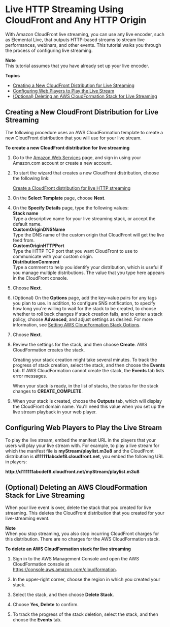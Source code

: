 # Live HTTP Streaming Using CloudFront and Any HTTP Origin<a name="live-streaming-http-origin"></a>

With Amazon CloudFront live streaming, you can use any live encoder, such as Elemental Live, that outputs HTTP\-based streams to stream live performances, webinars, and other events\. This tutorial walks you through the process of configuring live streaming\.

**Note**  
This tutorial assumes that you have already set up your live encoder\.

**Topics**
+ [Creating a New CloudFront Distribution for Live Streaming](#live-streaming-http-origin-creating-distribution)
+ [Configuring Web Players to Play the Live Stream](#live-streaming-http-origin-configuring-web-players)
+ [\(Optional\) Deleting an AWS CloudFormation Stack for Live Streaming](#live-streaming-http-origin-deleting-stack)

## Creating a New CloudFront Distribution for Live Streaming<a name="live-streaming-http-origin-creating-distribution"></a>

The following procedure uses an AWS CloudFormation template to create a new CloudFront distribution that you will use for your live stream\. <a name="live-streaming-http-origin-creating-distribution-procedure"></a>

**To create a new CloudFront distribution for live streaming**

1. Go to the [Amazon Web Services](https://aws.amazon.com/) page, and sign in using your Amazon\.com account or create a new account\.

1. To start the wizard that creates a new CloudFront distribution, choose the following link:

   [Create a CloudFront distribution for live HTTP streaming](https://console.aws.amazon.com/cloudformation/home?region=us-east-1#cstack=sn%7eLiveHTTPStreaming%7cturl%7ehttps:%2f%2fs3.amazonaws.com%2fcloudfront-live%2flive-http-streaming-custom-origin-cloudfront.json)

1. On the **Select Template** page, choose **Next**\.

1. On the **Specify Details** page, type the following values:  
**Stack name**  
Type a descriptive name for your live streaming stack, or accept the default name\.  
**CustomOriginDNSName**  
Type the DNS name of the custom origin that CloudFront will get the live feed from\.  
**CustomOriginHTTPPort**  
Type the HTTP TCP port that you want CloudFront to use to communicate with your custom origin\.  
**DistributionComment**  
Type a comment to help you identify your distribution, which is useful if you manage multiple distributions\. The value that you type here appears in the CloudFront console\.

1. Choose **Next**\.

1. \(Optional\) On the **Options** page, add the key\-value pairs for any tags you plan to use\. In addition, to configure SNS notification, to specify how long you're willing to wait for the stack to be created, to choose whether to roll back changes if stack creation fails, and to enter a stack policy, choose **Advanced**, and adjust settings as desired\. For more information, see [Setting AWS CloudFormation Stack Options](http://docs.aws.amazon.com/AWSCloudFormation/latest/UserGuide/cfn-console-add-tags.html)\. 

1. Choose **Next**\.

1. Review the settings for the stack, and then choose **Create**\. AWS CloudFormation creates the stack\.

   Creating your stack creation might take several minutes\. To track the progress of stack creation, select the stack, and then choose the **Events** tab\. If AWS CloudFormation cannot create the stack, the **Events** tab lists error messages\.

   When your stack is ready, in the list of stacks, the status for the stack changes to **CREATE\_COMPLETE**\.

1. When your stack is created, choose the **Outputs** tab, which will display the CloudFront domain name\. You'll need this value when you set up the live stream playback in your web player\.

## Configuring Web Players to Play the Live Stream<a name="live-streaming-http-origin-configuring-web-players"></a>

To play the live stream, embed the manifest URL in the players that your users will play your live stream with\. For example, to play a live stream for which the manifest file is **myStream/playlist\.m3u8** and the CloudFront distribution is **d111111abcdef8\.cloudfront\.net**, you embed the following URL in players:

**http://d111111abcdef8\.cloudfront\.net/myStream/playlist\.m3u8**

## \(Optional\) Deleting an AWS CloudFormation Stack for Live Streaming<a name="live-streaming-http-origin-deleting-stack"></a>

When your live event is over, delete the stack that you created for live streaming\. This deletes the CloudFront distribution that you created for your live\-streaming event\. 

**Note**  
When you stop streaming, you also stop incurring CloudFront charges for this distribution\. There are no charges for the AWS CloudFormation stack\.<a name="live-streaming-http-origin-deleting-stack-procedure"></a>

**To delete an AWS CloudFormation stack for live streaming**

1. Sign in to the AWS Management Console and open the AWS CloudFormation console at [https://console\.aws\.amazon\.com/cloudformation](https://console.aws.amazon.com/cloudformation/)\.

1. In the upper\-right corner, choose the region in which you created your stack\.

1. Select the stack, and then choose **Delete Stack**\. 

1. Choose **Yes, Delete** to confirm\. 

1. To track the progress of the stack deletion, select the stack, and then choose the **Events** tab\.